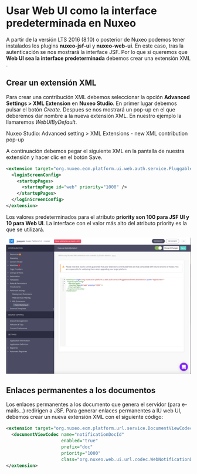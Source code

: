 # Usar Web UI como la interface predeterminada en Nuxeo

A partir de la versión LTS 2016 (8.10)  o posterior de Nuxeo podemos tener instalados los plugins **nuxeo-jsf-ui** y **nuxeo-web-ui**.  En este caso, tras la autenticación se nos mostrará la interface JSF. Por lo que si queremos que  **Web UI sea la interface predeterminada** debemos  crear una extensión XML .

## Crear un extensión XML
Para crear una contribución XML debemos seleccionar la opción **Advanced Settings > XML Extension** en **Nuxeo Studio**.  En primer lugar debemos pulsar el botón *Create*. Despues se nos mostrará un pop-up en el que deberemos dar nombre a la nueva extensión XML. En nuestro ejemplo la llamaremos *WebUIByDefault*.

Nuxeo Studio: Advanced setting > XML Extensions - new XML contribution pop-up

A continuación debemos pegar el siguiente XML en la pantalla de nuestra extensión y hacer clic en el botón Save.

```xml
<extension target="org.nuxeo.ecm.platform.ui.web.auth.service.PluggableAuthenticationService" point="loginScreen">
  <loginScreenConfig>
    <startupPages>
      <startupPage id="web" priority="1000" />
    </startupPages>
  </loginScreenConfig>
</extension>
```

Los valores predeterminados para el atributo **priority son 100 para JSF UI  y 10 para Web UI**.  La interface con el valor más alto del atributo priority es la que se utilizará.

![Nuxeo Studio: Advanced setting > XML Extensions - new XML contribution](/images/nuxeo-studio-new-xml-extensions-1200x885.png "Nuxeo Studio: Advanced setting > XML Extensions - new XML contribution")

## Enlaces permanentes a los documentos
Los enlaces permanentes a los documento que genera el servidor (para e-mails…) redirigen a JSF. Para generar enlaces permanentes a IU web UI, debemos crear un nueva extensión XML con el siguiente código:

```xml 
<extension target="org.nuxeo.ecm.platform.url.service.DocumentViewCodecService" point="codecs">
  <documentViewCodec name="notificationDocId"
                     enabled="true"
                     prefix="doc"
                     priority="1000"
                     class="org.nuxeo.web.ui.url.codec.WebNotificationDocumentIdCodec" />
</extension>
```